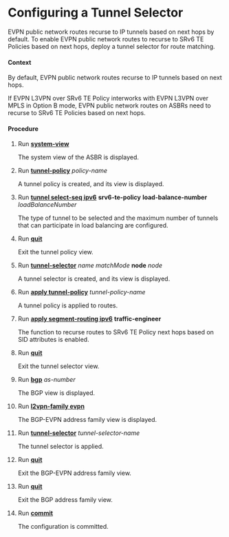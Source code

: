 Configuring a Tunnel Selector
=============================

EVPN public network routes recurse to IP tunnels based on next hops by default. To enable EVPN public network routes to recurse to SRv6 TE Policies based on next hops, deploy a tunnel selector for route matching.

#### Context

By default, EVPN public network routes recurse to IP tunnels based on next hops.

If EVPN L3VPN over SRv6 TE Policy interworks with EVPN L3VPN over MPLS in Option B mode, EVPN public network routes on ASBRs need to recurse to SRv6 TE Policies based on next hops.


#### Procedure

1. Run [**system-view**](cmdqueryname=system-view)
   
   
   
   The system view of the ASBR is displayed.
2. Run [**tunnel-policy**](cmdqueryname=tunnel-policy) *policy-name*
   
   
   
   A tunnel policy is created, and its view is displayed.
3. Run [**tunnel select-seq ipv6**](cmdqueryname=tunnel+select-seq+ipv6) **srv6-te-policy** **load-balance-number** *loadBalanceNumber*
   
   
   
   The type of tunnel to be selected and the maximum number of tunnels that can participate in load balancing are configured.
4. Run [**quit**](cmdqueryname=quit)
   
   
   
   Exit the tunnel policy view.
5. Run [**tunnel-selector**](cmdqueryname=tunnel-selector) *name* *matchMode* **node** *node*
   
   
   
   A tunnel selector is created, and its view is displayed.
6. Run [**apply tunnel-policy**](cmdqueryname=apply+tunnel-policy) *tunnel-policy-name*
   
   
   
   A tunnel policy is applied to routes.
7. Run [**apply segment-routing ipv6**](cmdqueryname=apply+segment-routing+ipv6) **traffic-engineer**
   
   
   
   The function to recurse routes to SRv6 TE Policy next hops based on SID attributes is enabled.
8. Run [**quit**](cmdqueryname=quit)
   
   
   
   Exit the tunnel selector view.
9. Run [**bgp**](cmdqueryname=bgp) *as-number*
   
   
   
   The BGP view is displayed.
10. Run [**l2vpn-family evpn**](cmdqueryname=l2vpn-family+evpn)
    
    
    
    The BGP-EVPN address family view is displayed.
11. Run [**tunnel-selector**](cmdqueryname=tunnel-selector) *tunnel-selector-name*
    
    
    
    The tunnel selector is applied.
12. Run [**quit**](cmdqueryname=quit)
    
    
    
    Exit the BGP-EVPN address family view.
13. Run [**quit**](cmdqueryname=quit)
    
    
    
    Exit the BGP address family view.
14. Run [**commit**](cmdqueryname=commit)
    
    
    
    The configuration is committed.